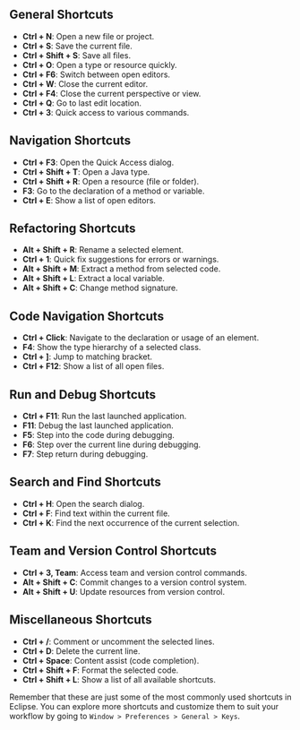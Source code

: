 ## General Shortcuts
- **Ctrl + N**: Open a new file or project.
- **Ctrl + S**: Save the current file.
- **Ctrl + Shift + S**: Save all files.
- **Ctrl + O**: Open a type or resource quickly.
- **Ctrl + F6**: Switch between open editors.
- **Ctrl + W**: Close the current editor.
- **Ctrl + F4**: Close the current perspective or view.
- **Ctrl + Q**: Go to last edit location.
- **Ctrl + 3**: Quick access to various commands.

## Navigation Shortcuts
- **Ctrl + F3**: Open the Quick Access dialog.
- **Ctrl + Shift + T**: Open a Java type.
- **Ctrl + Shift + R**: Open a resource (file or folder).
- **F3**: Go to the declaration of a method or variable.
- **Ctrl + E**: Show a list of open editors.

## Refactoring Shortcuts
- **Alt + Shift + R**: Rename a selected element.
- **Ctrl + 1**: Quick fix suggestions for errors or warnings.
- **Alt + Shift + M**: Extract a method from selected code.
- **Alt + Shift + L**: Extract a local variable.
- **Alt + Shift + C**: Change method signature.

## Code Navigation Shortcuts
- **Ctrl + Click**: Navigate to the declaration or usage of an element.
- **F4**: Show the type hierarchy of a selected class.
- **Ctrl + ]**: Jump to matching bracket.
- **Ctrl + F12**: Show a list of all open files.

## Run and Debug Shortcuts
- **Ctrl + F11**: Run the last launched application.
- **F11**: Debug the last launched application.
- **F5**: Step into the code during debugging.
- **F6**: Step over the current line during debugging.
- **F7**: Step return during debugging.

## Search and Find Shortcuts
- **Ctrl + H**: Open the search dialog.
- **Ctrl + F**: Find text within the current file.
- **Ctrl + K**: Find the next occurrence of the current selection.

## Team and Version Control Shortcuts
- **Ctrl + 3, Team**: Access team and version control commands.
- **Alt + Shift + C**: Commit changes to a version control system.
- **Alt + Shift + U**: Update resources from version control.

## Miscellaneous Shortcuts
- **Ctrl + /**: Comment or uncomment the selected lines.
- **Ctrl + D**: Delete the current line.
- **Ctrl + Space**: Content assist (code completion).
- **Ctrl + Shift + F**: Format the selected code.
- **Ctrl + Shift + L**: Show a list of all available shortcuts.

Remember that these are just some of the most commonly used shortcuts in Eclipse. You can explore more shortcuts and customize them to suit your workflow by going to `Window > Preferences > General > Keys`.

